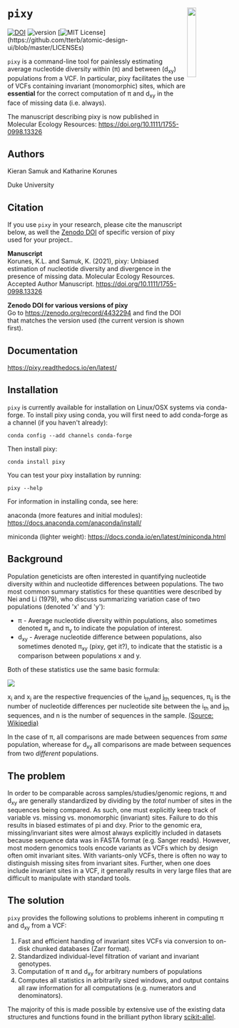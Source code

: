 ``pixy``<img src="https://raw.githubusercontent.com/ksamuk/pixy/master/docs/pixy_logo.png" align="right" width="20%">
====================

[![DOI](https://zenodo.org/badge/181987337.svg)](https://zenodo.org/badge/latestdoi/181987337) ![version](https://img.shields.io/badge/version-0.95.02-blue) [![MIT License](https://img.shields.io/apm/l/atomic-design-ui.svg?)](https://github.com/tterb/atomic-design-ui/blob/master/LICENSEs) 

`pixy` is a command-line tool for painlessly estimating average nucleotide diversity within (π) and between (d<sub>xy</sub>) populations from a VCF. In particular, pixy facilitates the use of VCFs containing invariant (monomorphic) sites, which are **essential** for the correct computation of π and d<sub>xy</sub> in the face of missing data (i.e. always).

The manuscript describing pixy is now published in Molecular Ecology Resources: https://doi.org/10.1111/1755-0998.13326

## Authors
Kieran Samuk and Katharine Korunes <p>
Duke University
 
## Citation
If you use `pixy` in your research, please cite the manuscript below, as well the [Zenodo DOI](https://doi.org/10.5281/zenodo.4432294) of specific version of pixy used for your project..

**Manuscript**<br>
Korunes, K.L. and Samuk, K. (2021), pixy: Unbiased estimation of nucleotide diversity and divergence in the presence of missing data. Molecular Ecology Resources. Accepted Author Manuscript. https://doi.org/10.1111/1755-0998.13326

**Zenodo DOI for various versions of pixy**<br>
Go to https://zenodo.org/record/4432294 and find the DOI that matches the version used (the current version is shown first).

## Documentation

https://pixy.readthedocs.io/en/latest/

## Installation

`pixy` is currently available for installation on Linux/OSX systems via conda-forge. To install pixy using conda, you will first need to add conda-forge as a channel (if you haven't already):
```
conda config --add channels conda-forge
```

Then install pixy:
```
conda install pixy
```

You can test your pixy installation by running:
```
pixy --help
```

For information in installing conda, see here:

anaconda (more features and initial modules): https://docs.anaconda.com/anaconda/install/

miniconda (lighter weight): https://docs.conda.io/en/latest/miniconda.html

## Background

Population geneticists are often interested in quantifying nucleotide diversity within and nucleotide differences between populations. The two most common summary statistics for these quantities were described by Nei and Li (1979), who discuss summarizing variation case of two populations (denoted 'x' and 'y'):

- π  - Average nucleotide diversity within populations, also sometimes denoted π<sub>x</sub> and π<sub>y</sub> to indicate the population of interest.
- d<sub>xy</sub> - Average nucleotide difference between populations, also sometimes denoted π<sub>xy</sub> (pixy, get it?), to indicate that the statistic is a comparison between populations x and y.

Both of these statistics use the same basic formula:

![](https://wikimedia.org/api/rest_v1/media/math/render/svg/be2956df9d2756a4f051f2516938d4831fcd3771)

x<sub>i</sub> and x<sub>j</sub> are the respective frequencies of the i<sub>th</sub>and j<sub>th</sub> sequences, π<sub>ij</sub> is the number of nucleotide differences per nucleotide site between the  i<sub>th</sub> and j<sub>th</sub> sequences, and n is the number of sequences in the sample. [(Source: Wikipedia)](https://en.wikipedia.org/wiki/Nucleotide_diversity)

In the case of π, all comparisons are made between sequences from *same* population, wherease for d<sub>xy</sub> all comparisons are made between sequences from two *different* populations.

## The problem

In order to be comparable across samples/studies/genomic regions, π and d<sub>xy</sub> are generally standardized by dividing by the *total* number of sites in the sequences being compared. As such, one must explicitly keep track of variable vs. missing vs. monomorphic (invariant) sites. Failure to do this results in biased estimates of pi and dxy. Prior to the genomic era, missing/invariant  sites were almost always explicitly included in datasets because sequence data was in FASTA format (e.g. Sanger reads). However, most modern genomics tools encode variants as VCFs which by design often omit invariant sites. With variants-only VCFs, there is often no way to distinguish missing sites from invariant sites. Further, when one does include invariant sites in a VCF, it generally results in very large files that are difficult to manipulate with standard tools. 

## The solution

`pixy` provides the following solutions to problems inherent in computing π and d<sub>xy</sub> from a VCF: 
 
1. Fast and efficient handing of invariant sites VCFs via conversion to on-disk chunked databases (Zarr format).
2. Standardized individual-level filtration of variant and invariant genotypes.
3. Computation of π and d<sub>xy</sub> for arbitrary numbers of populations 
4. Computes all statistics in arbitrarily sized windows, and output contains all raw information for all computations (e.g. numerators and denominators).

The majority of this is made possible by extensive use of the existing data structures and functions found in the brilliant python library [scikit-allel](https://github.com/cggh/scikit-allel).  
